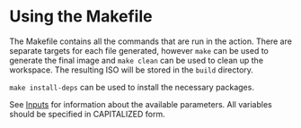 # Using the Makefile

The Makefile contains all the commands that are run in the action. There are separate targets for each file generated, however `make` can be used to generate the final image and `make clean` can be used to clean up the workspace. The resulting ISO will be stored in the `build` directory.

`make install-deps` can be used to install the necessary packages.

See [Inputs](../#Inputs) for information about the available parameters. All variables should be specified in CAPITALIZED form.
